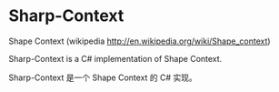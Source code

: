 Sharp-Context
=============

Shape Context (wikipedia http://en.wikipedia.org/wiki/Shape_context)

Sharp-Context is a C# implementation of Shape Context.

Sharp-Context 是一个 Shape Context 的 C# 实现。
